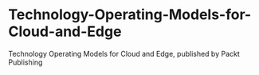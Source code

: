 # Technology-Operating-Models-for-Cloud-and-Edge
Technology Operating Models for Cloud and Edge, published by Packt Publishing
